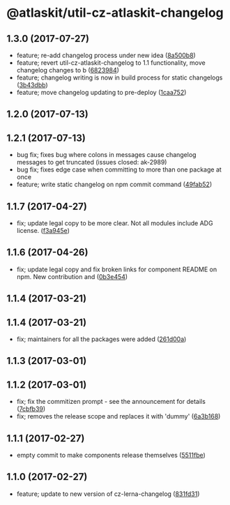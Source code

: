 # @atlaskit/util-cz-atlaskit-changelog

## 1.3.0 (2017-07-27)


* feature; re-add changelog process under new idea ([8a500b8](https://bitbucket.org/atlassian/atlaskit/commits/8a500b8))
* feature; revert util-cz-atlaskit-changelog to 1.1 functionality, move changelog changes to b ([6823984](https://bitbucket.org/atlassian/atlaskit/commits/6823984))
* feature; changelog writing is now in build process for static changelogs ([3b43dbb](https://bitbucket.org/atlassian/atlaskit/commits/3b43dbb))
* feature; move changelog updating to pre-deploy ([1caa752](https://bitbucket.org/atlassian/atlaskit/commits/1caa752))

## 1.2.0 (2017-07-13)


## 1.2.1 (2017-07-13)

* bug fix; fixes bug where colons in messages cause changelog messages to get truncated (issues closed: ak-2989)
* bug fix; fixes edge case when committing to more than one package at once
* feature; write static changelog on npm commit command ([49fab52](https://bitbucket.org/atlassian/atlaskit/commits/49fab52))

## 1.1.7 (2017-04-27)


* fix; update legal copy to be more clear. Not all modules include ADG license. ([f3a945e](https://bitbucket.org/atlassian/atlaskit/commits/f3a945e))

## 1.1.6 (2017-04-26)


* fix; update legal copy and fix broken links for component README on npm. New contribution and ([0b3e454](https://bitbucket.org/atlassian/atlaskit/commits/0b3e454))

## 1.1.4 (2017-03-21)

## 1.1.4 (2017-03-21)


* fix; maintainers for all the packages were added ([261d00a](https://bitbucket.org/atlassian/atlaskit/commits/261d00a))

## 1.1.3 (2017-03-01)

## 1.1.2 (2017-03-01)


* fix; fix the commitizen prompt - see the announcement for details ([7cbfb39](https://bitbucket.org/atlassian/atlaskit/commits/7cbfb39))
* fix; removes the release scope and replaces it with 'dummy' ([6a3b168](https://bitbucket.org/atlassian/atlaskit/commits/6a3b168))

## 1.1.1 (2017-02-27)


* empty commit to make components release themselves ([5511fbe](https://bitbucket.org/atlassian/atlaskit/commits/5511fbe))

## 1.1.0 (2017-02-27)


* feature; update to new version of cz-lerna-changelog ([831fd31](https://bitbucket.org/atlassian/atlaskit/commits/831fd31))
